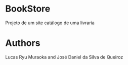 # BookStore
Projeto de um site catálogo de uma livraria

# Authors
Lucas Ryu Muraoka and José Daniel da Silva de Queiroz
